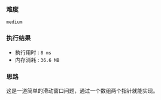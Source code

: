 ### 难度
``medium``

### 执行结果
- 执行用时 : ``8 ms``
- 内存消耗 : ``36.6 MB``

### 思路
这是一道简单的滑动窗口问题，通过一个数组两个指针就能实现。
